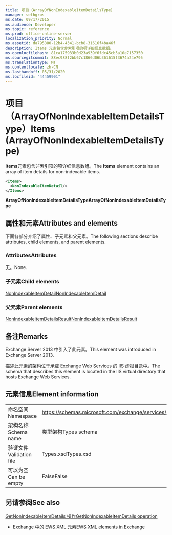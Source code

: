 ```yaml
---
title: 项目（ArrayOfNonIndexableItemDetailsType）
manager: sethgros
ms.date: 09/17/2015
ms.audience: Developer
ms.topic: reference
ms.prod: office-online-server
localization_priority: Normal
ms.assetid: da795880-12b4-4341-bcb8-31616f4ba46f
description: Items 元素包含非索引项的项详细信息数组。
ms.openlocfilehash: 81ca175933b0d23a939f6fdc45cb5a10e7157350
ms.sourcegitcommit: 88ec988f2bb67c1866d06b361615f3674a24e795
ms.translationtype: MT
ms.contentlocale: zh-CN
ms.lasthandoff: 05/31/2020
ms.locfileid: "44459901"
---
```

# <a name="items-arrayofnonindexableitemdetailstype"></a><span data-ttu-id="b0161-103">项目（ArrayOfNonIndexableItemDetailsType）</span><span class="sxs-lookup"><span data-stu-id="b0161-103">Items (ArrayOfNonIndexableItemDetailsType)</span></span>

<span data-ttu-id="b0161-104">**Items**元素包含非索引项的项详细信息数组。</span><span class="sxs-lookup"><span data-stu-id="b0161-104">The **Items** element contains an array of item details for non-indexable items.</span></span> 
  
```XML
<Items>
  <NonIndexableItemDetail/>
</Items>
```

 <span data-ttu-id="b0161-105">**ArrayOfNonIndexableItemDetailsType**</span><span class="sxs-lookup"><span data-stu-id="b0161-105">**ArrayOfNonIndexableItemDetailsType**</span></span>
## <a name="attributes-and-elements"></a><span data-ttu-id="b0161-106">属性和元素</span><span class="sxs-lookup"><span data-stu-id="b0161-106">Attributes and elements</span></span>

<span data-ttu-id="b0161-107">下面各部分介绍了属性、子元素和父元素。</span><span class="sxs-lookup"><span data-stu-id="b0161-107">The following sections describe attributes, child elements, and parent elements.</span></span>
  
### <a name="attributes"></a><span data-ttu-id="b0161-108">Attributes</span><span class="sxs-lookup"><span data-stu-id="b0161-108">Attributes</span></span>

<span data-ttu-id="b0161-109">无。</span><span class="sxs-lookup"><span data-stu-id="b0161-109">None.</span></span>
  
### <a name="child-elements"></a><span data-ttu-id="b0161-110">子元素</span><span class="sxs-lookup"><span data-stu-id="b0161-110">Child elements</span></span>

[<span data-ttu-id="b0161-111">NonIndexableItemDetail</span><span class="sxs-lookup"><span data-stu-id="b0161-111">NonIndexableItemDetail</span></span>](nonindexableitemdetail.md)
  
### <a name="parent-elements"></a><span data-ttu-id="b0161-112">父元素</span><span class="sxs-lookup"><span data-stu-id="b0161-112">Parent elements</span></span>

[<span data-ttu-id="b0161-113">NonIndexableItemDetailsResult</span><span class="sxs-lookup"><span data-stu-id="b0161-113">NonIndexableItemDetailsResult</span></span>](nonindexableitemdetailsresult.md)
  
## <a name="remarks"></a><span data-ttu-id="b0161-114">备注</span><span class="sxs-lookup"><span data-stu-id="b0161-114">Remarks</span></span>

<span data-ttu-id="b0161-115">Exchange Server 2013 中引入了此元素。</span><span class="sxs-lookup"><span data-stu-id="b0161-115">This element was introduced in Exchange Server 2013.</span></span>
  
<span data-ttu-id="b0161-116">描述此元素的架构位于承载 Exchange Web Services 的 IIS 虚拟目录中。</span><span class="sxs-lookup"><span data-stu-id="b0161-116">The schema that describes this element is located in the IIS virtual directory that hosts Exchange Web Services.</span></span>
  
## <a name="element-information"></a><span data-ttu-id="b0161-117">元素信息</span><span class="sxs-lookup"><span data-stu-id="b0161-117">Element information</span></span>

|||
|:-----|:-----|
|<span data-ttu-id="b0161-118">命名空间</span><span class="sxs-lookup"><span data-stu-id="b0161-118">Namespace</span></span>  <br/> |https://schemas.microsoft.com/exchange/services/2006/types  <br/> |
|<span data-ttu-id="b0161-119">架构名称</span><span class="sxs-lookup"><span data-stu-id="b0161-119">Schema name</span></span>  <br/> |<span data-ttu-id="b0161-120">类型架构</span><span class="sxs-lookup"><span data-stu-id="b0161-120">Types schema</span></span>  <br/> |
|<span data-ttu-id="b0161-121">验证文件</span><span class="sxs-lookup"><span data-stu-id="b0161-121">Validation file</span></span>  <br/> |<span data-ttu-id="b0161-122">Types.xsd</span><span class="sxs-lookup"><span data-stu-id="b0161-122">Types.xsd</span></span>  <br/> |
|<span data-ttu-id="b0161-123">可以为空</span><span class="sxs-lookup"><span data-stu-id="b0161-123">Can be empty</span></span>  <br/> |<span data-ttu-id="b0161-124">False</span><span class="sxs-lookup"><span data-stu-id="b0161-124">False</span></span>  <br/> |
   
## <a name="see-also"></a><span data-ttu-id="b0161-125">另请参阅</span><span class="sxs-lookup"><span data-stu-id="b0161-125">See also</span></span>



[<span data-ttu-id="b0161-126">GetNonIndexableItemDetails 操作</span><span class="sxs-lookup"><span data-stu-id="b0161-126">GetNonIndexableItemDetails operation</span></span>](getnonindexableitemdetails-operation.md)


- [<span data-ttu-id="b0161-127">Exchange 中的 EWS XML 元素</span><span class="sxs-lookup"><span data-stu-id="b0161-127">EWS XML elements in Exchange</span></span>](ews-xml-elements-in-exchange.md)

